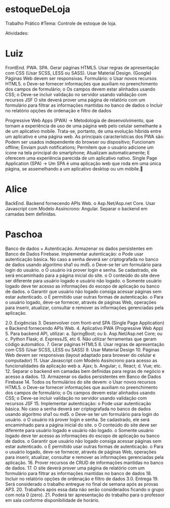# estoqueDeLoja
Trabalho Prático
#Tema:  Controle de estoque de loja.

Atividades:

  # Luiz
FrontEnd.
PWA.
SPA.
Gerar páginas HTML5.
Usar regras de apresentação com CSS (Usar SCSS, LESS ou SASS).
Usar Material Design. (Google)
Páginas Web devem ser responsivas.
Formulário:
o Usar novos recursos HTML5.
o Deve-se fornecer informações que auxiliam no preenchimento dos campos de formulário;
o Os campos devem estar alinhados usando CSS;
o Deve-se incluir validação no servidor usando validação com recursos JSF
O site deverá prover uma página de relatório com um formulário para filtrar as informações mantidas no banco de dados
o Incluir no relatório opções de ordenação e filtro de dados

Progressive Web Apps (PWA) -> Metodologia de desenvolvimento, que tornam a experiência de uso de uma página web pelo celular semelhante a de um aplicativo mobile.
Trata-se, portanto, de uma evolução híbrida entre um aplicativo e uma página web.
As principais características dos PWA são:
Podem ser usados independente do browser ou dispositivo;
Funcionam offline;
Enviam push notifications;
Permitem que o usuário adicione um ícone na tela principal do smartphone;
Atualizam automaticamente;
E oferecem uma experiência parecida de um aplicativo nativo.
Single Page Application (SPA) -> Um SPA é uma aplicação web que roda em uma única página, se assemelhando a um aplicativo desktop ou um móbile.

#  Alice
BackEnd.
Backend fornecendo APIs Web.
o Asp.Net/Asp.net Core.
Usar Javascript com Modelo Assíncrono: Angular.
Separar o backend em camadas bem definidas.

#  Paschoa

Banco de dados + Autenticação.
Armazenar os dados persistentes em Banco de Dados Firebase.
Implementar autenticação:
o Pode usar autenticação básica. No caso a senha deverá ser criptografada no banco de dados usando algoritmo sha1 ou md5.
o Deve-se ter um formulário para login do usuário.
o O usuário irá prover login e senha. Se cadastrado, ele será encaminhado para a página inicial do site.
o O conteúdo do site deve ser diferente para usuário logado e usuário não logado.
o Somente usuário logado deve ter acesso as informações do escopo de aplicação ou banco de dados.
o Garantir que usuário não logado consiga acessar páginas sem estar autenticado.
o É permitido usar outras formas de autenticação.
o Para o usuário logado, deve-se fornecer, através de páginas Web, operações para inserir, atualizar, consultar e remover as informações gerenciadas pela aplicação.




2.0. Exigências
3. Desenvolver com front-end SPA (Single Page Application) e Backend fornecendo APIs Web.
4. Aplicativo PWA (Progressive Web App)
5. Para backend API, utilizar:
a. SpringBoot; ou
b. Asp.Net/Asp.net Core; ou
c. Python Flask;
d. ExpressJS, etc
6. Não utilizar ferramentas que geram código automático.
7. Gerar páginas HTML5
8. Usar regras de apresentação com CSS (Usar SCSS, LESS ou SASS)
9. Usar Material Design
10. Páginas Web devem ser responsivas (layout adaptado para browser do celular e computador)
11. Usar Javascript com Modelo Assíncrono para acesso as funcionalidades da aplicação web
a. Ajax;
b. Angular;
c. React;
d. Vue; etc.
12. Separar o backend em camadas bem definidas para regras de negócio e acesso a dados.
13. Armazenar os dados persistentes em Banco de Dados Firebase
14. Todos os formulários do site devem:
o Usar novos recursos HTML5.
o Deve-se fornecer informações que auxiliam no preenchimento dos campos de formulário;
o Os campos devem estar alinhados usando CSS;
o Deve-se incluir validação no servidor usando validação com recursos JSF
15. Implementar autenticação:
o Pode usar autenticação básica. No caso a senha deverá ser criptografada no banco de dados usando algoritmo sha1 ou md5.
o Deve-se ter um formulário para login do usuário.
o O usuário irá prover login e senha. Se cadastrado, ele será encaminhado para a página inicial do site.
o O conteúdo do site deve ser diferente para usuário logado e usuário não logado.
o Somente usuário logado deve ter acesso as informações do escopo de aplicação ou banco de dados.
o Garantir que usuário não logado consiga acessar páginas sem estar autenticado.
o É permitido usar outras formas de autenticação.
o Para o usuário logado, deve-se fornecer, através de páginas Web, operações para inserir, atualizar, consultar e remover as informações gerenciadas pela aplicação.
16. Prover recursos de CRUD de informações mantidas no banco de dados.
17. O site deverá prover uma página de relatório com um formulário para filtrar as informações mantidas no banco de dados
18. Incluir no relatório opções de ordenação e filtro de dados
3.0. Entrega
19. Será considerado o trabalho entregue no final de semana após as provas AP3.
20. Trabalhos após essa data não serão considerados ficando o grupo com nota 0 (zero).
21. Poderá ter apresentação do trabalho para o professor em sala conforme disponibilidade de horário.
